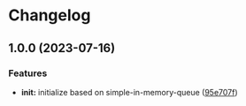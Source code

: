 # Changelog

## 1.0.0 (2023-07-16)


### Features

* **init:** initialize based on simple-in-memory-queue ([95e707f](https://github.com/ehmpathy/simple-localstorage-cache/commit/95e707f379c0d13514ac3e04aab56156a9674753))
